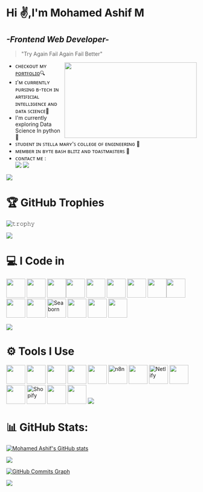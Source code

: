 # Hi ✌️,I'm Mohamed Ashif M
## _-Frontend Web Developer-_
> "Try Again Fail Again Fail Better"

<img align="right" width="350" height="200" src="https://user-images.githubusercontent.com/74038190/212749447-bfb7e725-6987-49d9-ae85-2015e3e7cc41.gif">

- ᴄʜᴇᴄᴋᴏᴜᴛ ᴍʏ [ᴘᴏʀᴛꜰᴏʟɪᴏ](https://mohamed-ashif-m.github.io)🔍
- ɪ'ᴍ ᴄᴜʀʀᴇɴᴛʟʏ ᴘᴜʀꜱɪɴɢ ʙ-ᴛᴇᴄʜ ɪɴ ᴀʀᴛɪꜰɪᴄɪᴀʟ ɪɴᴛᴇʟʟɪɢᴇɴᴄᴇ ᴀɴᴅ ᴅᴀᴛᴀ ꜱᴄɪᴇɴᴄᴇ📘
- I'm currently exploring Data Science In python🚀
- ꜱᴛᴜᴅᴇɴᴛ ɪɴ ꜱᴛᴇʟʟᴀ ᴍᴀʀʏ'ꜱ ᴄᴏʟʟᴇɢᴇ ᴏꜰ ᴇɴɢɪɴᴇᴇʀɪɴɢ 📍
- ᴍᴇᴍʙᴇʀ ɪɴ ʙʏᴛᴇ ʙᴀꜱʜ ʙʟɪᴛᴢ ᴀɴᴅ ᴛᴏᴀꜱᴛᴍᴀꜱᴛᴇʀꜱ 🔑
- ᴄᴏɴᴛᴀᴄᴛ ᴍᴇ :
  <br />[<img src="https://img.shields.io/badge/Gmail-D14836?style=for-the-badge&logo=gmail&logoColor=white" >](mailto:mohamedashif.m.2005@gmail.com) [<img src="https://img.shields.io/badge/LinkedIn-0077B5?style=for-the-badge&logo=linkedin&logoColor=white" >](https://www.linkedin.com/in/mohamedashif175/)
<img src="https://user-images.githubusercontent.com/73097560/115834477-dbab4500-a447-11eb-908a-139a6edaec5c.gif">

<h1>🏆 GitHub Trophies</h1>


![𝚝𝚛𝚘𝚙𝚑𝚢](https://github-profile-trophy.vercel.app/?username=mohamed-ashif-m&theme=onestar)

<img src="https://user-images.githubusercontent.com/73097560/115834477-dbab4500-a447-11eb-908a-139a6edaec5c.gif">

<h1>💻 I Code in</h1>

<img height="50" width="50" src="https://img.icons8.com/?size=100&id=UFXRpPFebwa2&format=png&color=000000"/> <img height="50" width="50" src="https://img.icons8.com/?size=100&id=hGdCwhSHUe6L&format=png&color=000000" />  <img height="50" width="50" src="https://img.icons8.com/?size=48&id=20909&format=png" /><img height="50" width="50" src="https://img.icons8.com/?size=100&id=TkX1totjFmAD&format=png&color=000000"/> <img height="50" src="https://img.icons8.com/color/48/tailwindcss.png"/>  <img height="50" width="50" src="https://img.icons8.com/?size=100&id=xSkewUSqtErH&format=png&color=000000"/> <img height="50" src="https://img.icons8.com/color/48/react-native.png"/>  <img height="50" width="50" src="https://img.icons8.com/?size=100&id=aR9CXyMagKIS&format=png&color=000000"/><img height="50" width="50" src="https://img.icons8.com/?size=100&id=JRnxU7ZWP4mi&format=png&color=000000"/> <img height="50" width="50" src="https://img.icons8.com/?size=60&id=3BTBsJs5myRy&format=png" /> <img height="50" width="50" src="https://img.icons8.com/?size=64&id=Nkym0Ujb8VGI&format=png" /> <img height="50" src="https://seaborn.pydata.org/_images/logo-mark-lightbg.svg" alt="Seaborn"/> 
<img height="50" width="50" src="https://img.icons8.com/?size=48&id=EzPCiQUqWWEa&format=png" />
<img height="50" width="50" src="https://img.icons8.com/?size=100&id=QBqFNfPPB2Kx&format=png&color=000000"/> <img height="50" src="https://img.icons8.com/color/48/supabase.png"/> 

<img src="https://user-images.githubusercontent.com/73097560/115834477-dbab4500-a447-11eb-908a-139a6edaec5c.gif">

<h1>⚙️ Tools I Use</h1>

<img height="50" width="50" src="https://img.icons8.com/?size=64&id=u9R54eMKS8fw&format=png" /> <img height="50" src="https://img.icons8.com/fluency/48/wordpress.png"/> <img height="50" src="https://img.icons8.com/color/48/google-colab.png"/>  <img height="50" src="https://img.icons8.com/fluency/48/jupyter.png"/> <img height="50" width="50" src="https://img.icons8.com/?size=48&id=9OGIyU8hrxW5&format=png" /> <img height="50" src="https://avatars.githubusercontent.com/u/45487711?s=200&v=4" alt="n8n"/> <img height="50" width="50" src="https://img.icons8.com/?size=100&id=W0YEwBDDfTeu&format=png&color=000000" /> <img height="50" src="https://cdn.simpleicons.org/netlify/00C7B7" alt="Netlify"/> <img height="50" width="50" src="https://img.icons8.com/?size=48&id=iWw83PVcBpLw&format=png" /><img height="50" width="50" src="https://img.icons8.com/?size=100&id=81726&format=png&color=000000"/> <img height="50" src="https://cdn.shopify.com/assets/images/logos/shopify-bag.png" alt="Shopify"/> <img height="50" width="50" src="https://img.icons8.com/?size=100&id=13674&format=png&color=000000"/> <img height="50" src="https://img.icons8.com/color/48/notion.png"/> 
<img src="https://user-images.githubusercontent.com/73097560/115834477-dbab4500-a447-11eb-908a-139a6edaec5c.gif"> 

<h1>📊 GitHub Stats:</h1>

<a href="http://www.github.com/mohamed-ashif-m"><img src="https://github-readme-stats.vercel.app/api?username=mohamed-ashif-m&show_icons=true&hide=&count_private=true&title_color=68109B&text_color=FF0303&icon_color=6366f1&bg_color=000000&hide_border=true&show_icons=true" alt="Mohamed Ashif's GitHub stats" /></a>

<a href="http://www.github.com/mohamed-ashif-m"><img src="https://github-readme-streak-stats.herokuapp.com/?user=mohamed-ashif-m&stroke=FF0303&background=000000&ring=68109B&fire=FF0303&currStreakNum=FF0303&currStreakLabel=FF0303&sideNums=68109B&sideLabels=68109B&dates=68109B&hide_border=true" /></a>

<a href="http://www.github.com/mohamed-ashif-m"><img src="https://github-readme-activity-graph.vercel.app/graph?username=mohamed-ashif-m&bg_color=000000&color=a855f7&line=6366f1&point=a855f7&area_color=000000&area=true&hide_border=true&custom_title=GitHub%20Commits%20Graph" alt="GitHub Commits Graph" /></a>

<img src="https://user-images.githubusercontent.com/73097560/115834477-dbab4500-a447-11eb-908a-139a6edaec5c.gif">
